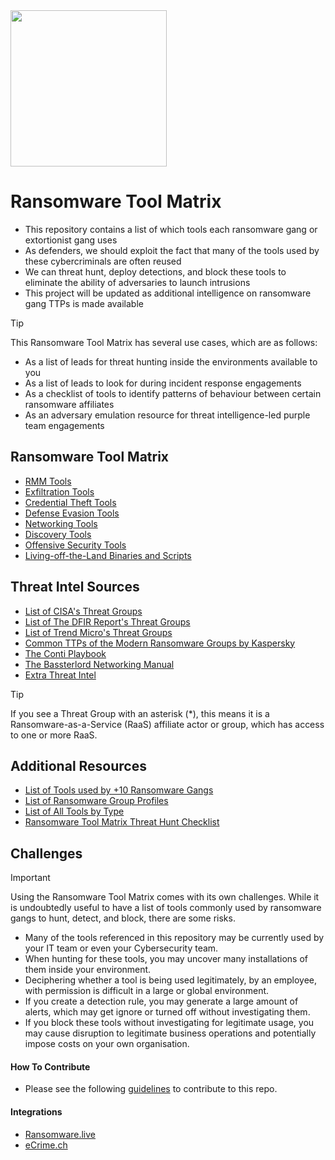 <img src="https://github.com/user-attachments/assets/a87d0c2c-e115-4dba-a128-ae19899d25f2" width="250" />

# Ransomware Tool Matrix
- This repository contains a list of which tools each ransomware gang or extortionist gang uses
- As defenders, we should exploit the fact that many of the tools used by these cybercriminals are often reused
- We can threat hunt, deploy detections, and block these tools to eliminate the ability of adversaries to launch intrusions
- This project will be updated as additional intelligence on ransomware gang TTPs is made available

> [!TIP]
>  This Ransomware Tool Matrix has several use cases, which are as follows:
> - As a list of leads for threat hunting inside the environments available to you
> - As a list of leads to look for during incident response engagements
> - As a checklist of tools to identify patterns of behaviour between certain ransomware affiliates
> - As an adversary emulation resource for threat intelligence-led purple team engagements

## Ransomware Tool Matrix
- [RMM Tools](https://github.com/BushidoUK/Ransomware-Tool-Matrix/blob/main/Tools/RMM-Tools.md)
- [Exfiltration Tools](https://github.com/BushidoUK/Ransomware-Tool-Matrix/blob/main/Tools/Exfiltration.md)
- [Credential Theft Tools](https://github.com/BushidoUK/Ransomware-Tool-Matrix/blob/main/Tools/CredentialTheft.md)
- [Defense Evasion Tools](https://github.com/BushidoUK/Ransomware-Tool-Matrix/blob/main/Tools/DefenseEvasion.md)
- [Networking Tools](https://github.com/BushidoUK/Ransomware-Tool-Matrix/blob/main/Tools/Networking.md)
- [Discovery Tools](https://github.com/BushidoUK/Ransomware-Tool-Matrix/blob/main/Tools/DiscoveryEnum.md)
- [Offensive Security Tools](https://github.com/BushidoUK/Ransomware-Tool-Matrix/blob/main/Tools/Offsec.md)
- [Living-off-the-Land Binaries and Scripts](https://github.com/BushidoUK/Ransomware-Tool-Matrix/blob/main/Tools/LOLBAS.md)

## Threat Intel Sources
- [List of CISA's Threat Groups](https://github.com/BushidoUK/Ransomware-Tool-Matrix/blob/main/ThreatIntel/CISAThreatGroups.md)
- [List of The DFIR Report's Threat Groups](https://github.com/BushidoUK/Ransomware-Tool-Matrix/blob/main/ThreatIntel/TheDFIRReportGroups.md)
- [List of Trend Micro's Threat Groups](https://github.com/BushidoUK/Ransomware-Tool-Matrix/blob/main/ThreatIntel/TrendMicroThreatGroups.md)
- [Common TTPs of the Modern Ransomware Groups by Kaspersky](https://go.kaspersky.com/rs/802-IJN-240/images/Common-TTPs-of-the-modern-ransomware_low-res.pdf)
- [The Conti Playbook](https://blog.talosintelligence.com/conti-leak-translation/)
- [The Bassterlord Networking Manual](https://ecirtam.net/autoblogs/autoblogs/wwwecirtamnetlinks_0241ee9d15822b0727e62c15c61de467d47742f3/media/eb33778a.2021-08-3120-20Bassterlord20FishEye20Networking20Manual20X.pdf)
- [Extra Threat Intel](https://github.com/BushidoUK/Ransomware-Tool-Matrix/blob/main/ThreatIntel/ExtraThreatIntel.md)

> [!TIP]
> If you see a Threat Group with an asterisk (*), this means it is a Ransomware-as-a-Service (RaaS) affiliate actor or group, which has access to one or more RaaS.

## Additional Resources
- [List of Tools used by +10 Ransomware Gangs](https://github.com/BushidoUK/Ransomware-Tool-Matrix/blob/main/Tools/MostUsedTools.md)
- [List of Ransomware Group Profiles](https://github.com/BushidoUK/Ransomware-Tool-Matrix/tree/main/GroupProfiles)
- [List of All Tools by Type](https://github.com/BushidoUK/Ransomware-Tool-Matrix/blob/main/Tools/AllTools.csv)
- [Ransomware Tool Matrix Threat Hunt Checklist](https://github.com/BushidoUK/Ransomware-Tool-Matrix/blob/main/RTM_ThreatHunt_Checklist.csv)

## Challenges
> [!IMPORTANT]
> Using the Ransomware Tool Matrix comes with its own challenges. While it is undoubtedly useful to have a list of tools commonly used by ransomware gangs to hunt, detect, and block, there are some risks.
> - Many of the tools referenced in this repository may be currently used by your IT team or even your Cybersecurity team.
> - When hunting for these tools, you may uncover many installations of them inside your environment.
> - Deciphering whether a tool is being used legitimately, by an employee, with permission is difficult in a large or global environment.
> - If you create a detection rule, you may generate a large amount of alerts, which may get ignore or turned off without investigating them.
> - If you block these tools without investigating for legitimate usage, you may cause disruption to legitimate business operations and potentially impose costs on your own organisation.

#### How To Contribute
- Please see the following [guidelines](https://github.com/BushidoUK/Ransomware-Tool-Matrix/blob/main/HowToContribute.md) to contribute to this repo.

#### Integrations
- [Ransomware.live](https://x.com/JMousqueton/status/1824434279251665259)
- [eCrime.ch](https://x.com/ecrime_ch/status/1824469830613021070)
